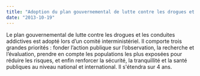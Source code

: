 ```yaml
---
title: "Adoption du plan gouvernemental de lutte contre les drogues et les conduites addictives"
date: "2013-10-19"
---
```

Le plan gouvernemental de lutte contre les drogues et les conduites addictives est adopté lors d’un comité interministériel. Il comporte trois grandes priorités : fonder l’action publique sur l’observation, la recherche et l’évaluation, prendre en compte les populations les plus exposées pour réduire les risques, et enfin renforcer la sécurité, la tranquillité et la santé publiques au niveau national et international. Il s'étendra sur 4 ans.